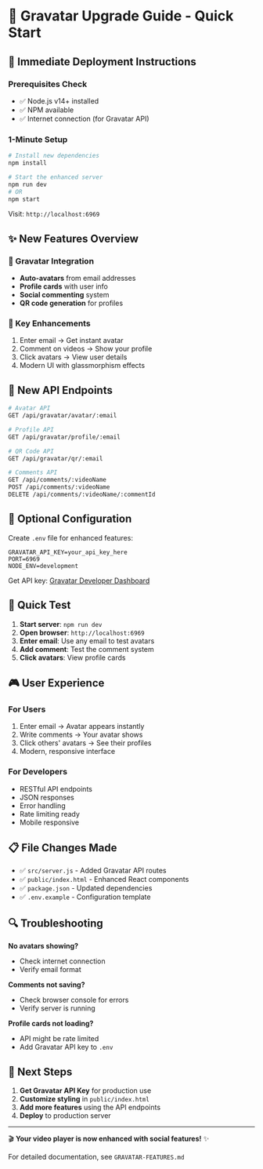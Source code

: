 # 🚀 Gravatar Upgrade Guide - Quick Start

## 🎯 Immediate Deployment Instructions

### Prerequisites Check

- ✅ Node.js v14+ installed
- ✅ NPM available
- ✅ Internet connection (for Gravatar API)

### 1-Minute Setup

```bash
# Install new dependencies
npm install

# Start the enhanced server
npm run dev
# OR
npm start
```

Visit: `http://localhost:6969`

## ✨ New Features Overview

### 👤 Gravatar Integration

- **Auto-avatars** from email addresses
- **Profile cards** with user info
- **Social commenting** system
- **QR code generation** for profiles

### 🚀 Key Enhancements

1. Enter email → Get instant avatar
2. Comment on videos → Show your profile
3. Click avatars → View user details
4. Modern UI with glassmorphism effects

## 📡 New API Endpoints

```bash
# Avatar API
GET /api/gravatar/avatar/:email

# Profile API
GET /api/gravatar/profile/:email

# QR Code API
GET /api/gravatar/qr/:email

# Comments API
GET /api/comments/:videoName
POST /api/comments/:videoName
DELETE /api/comments/:videoName/:commentId
```

## 🔧 Optional Configuration

Create `.env` file for enhanced features:

```env
GRAVATAR_API_KEY=your_api_key_here
PORT=6969
NODE_ENV=development
```

Get API key: [Gravatar Developer Dashboard](https://gravatar.com/developers)

## 🧪 Quick Test

1. **Start server**: `npm run dev`
2. **Open browser**: `http://localhost:6969`
3. **Enter email**: Use any email to test avatars
4. **Add comment**: Test the comment system
5. **Click avatars**: View profile cards

## 🎮 User Experience

### For Users

1. Enter email → Avatar appears instantly
2. Write comments → Your avatar shows
3. Click others' avatars → See their profiles
4. Modern, responsive interface

### For Developers

- RESTful API endpoints
- JSON responses
- Error handling
- Rate limiting ready
- Mobile responsive

## 📋 File Changes Made

- ✅ `src/server.js` - Added Gravatar API routes
- ✅ `public/index.html` - Enhanced React components
- ✅ `package.json` - Updated dependencies
- ✅ `.env.example` - Configuration template

## 🔍 Troubleshooting

**No avatars showing?**

- Check internet connection
- Verify email format

**Comments not saving?**

- Check browser console for errors
- Verify server is running

**Profile cards not loading?**

- API might be rate limited
- Add Gravatar API key to `.env`

## 🎯 Next Steps

1. **Get Gravatar API Key** for production use
2. **Customize styling** in `public/index.html`
3. **Add more features** using the API endpoints
4. **Deploy** to production server

---

🎬 **Your video player is now enhanced with social features!** ✨

For detailed documentation, see `GRAVATAR-FEATURES.md`
